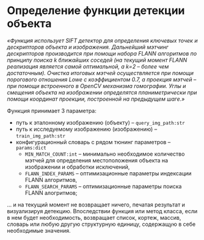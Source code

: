 # **Определение функции детекции объекта**
*«Функция использует SIFT детектор для определения ключевых точек и дескрипторов объекта и изображения. Дальнейший мэтчинг дескрипторов производится при помощи набора FLANN алгоритмов по принципу поиска k ближайших соседей (на текущий момент FLANN реализация является самой оптимальной, а k=2 – более чем достаточным). Очистка итоговых мэтчей осуществляется при помощи порогового отношения Lowe с коэффициентом 0.7, а проекция мэтчей – при помощи встроенного в OpenCV механизма гомографии. Углы и смещения объекта на изображении определятся планиметрически при помощи координат проекции, построенной на предыдущем шаге.»*

Функция принимает 3 параметра:
- путь к эталонному изображению (объекту) – ```query_img_path:str```
- путь к исследуемому изображению (изображению) – ```train_img_path:str```
- конфигурационный словарь с рядом тюнинг параметров – ```params:dict```
  - ```MIN_MATCH_COUNT:int``` – минимально необходимое количество мэтчей для определения местоположения объекта на изображении и обработки исключений,
  - ```FLANN_INDEX_PARAMS``` – оптимизационные параметры индексации FLANN алгоритмов,
  - ```FLANN_SEARCH_PARAMS``` – оптимизационные параметры поиска FLANN алогритмов;

... и на текущий момент не возвращает ничего, печатая результат и визуализируя детекцию. Впоследствии функция или метод класса, если в нем будет необходимость, возвращает список, кортеж, массив, словарь или любую другую структурную единицу, содержащую в себе необходимые значения.

